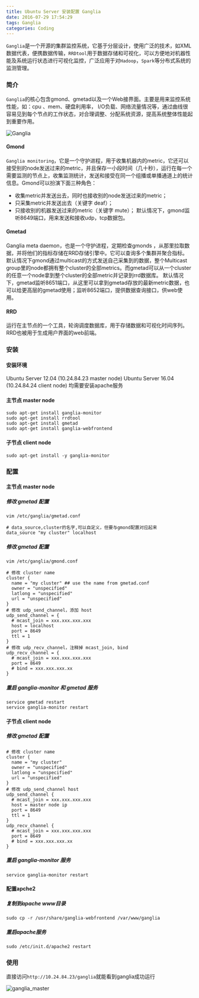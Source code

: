 ```yaml
---
title: Ubuntu Server 安装配置 Ganglia
date: 2016-07-29 17:54:29
tags: Ganglia
categories: Coding
---
```

<script src="https://ob5vt1k7f.qnssl.com/pangu.js"></script>

`Ganglia`是一个开源的集群监控系统，它基于分层设计，使用广泛的技术，如XML数据代表，便携数据传输，`RRDtool`用于数据存储和可视化，可以方便地对机器性能及系统运行状态进行可视化监控，广泛应用于对`Hadoop`，`Spark`等分布式系统的监测管理。

### 简介
`Ganglia`的核心包含gmond、gmetad以及一个Web接界面。主要是用来监控系统性能，如：cpu 、mem、硬盘利用率， I/O负载、网络流量情况等，通过曲线很容易见到每个节点的工作状态，对合理调整、分配系统资源，提高系统整体性能起到重要作用。

<!-- more -->

![Ganglia][1]
#### Gmond
`Ganglia monitoring`，它是一个守护进程，用于收集机器内的metric，它还可以接受别的node发送过来的metric，并且保存一小段时间（几十秒），运行在每一个需要监测的节点上，收集监测统计，发送和接受在同一个组播或单播通道上的统计信息。Gmond可以扮演下面三种角色： 

- 收集metric并发送出去，同时也接收别的node发送过来的metric；
- 只采集metric并发送出去（关键字 deaf）；
- 只接收别的机器发送过来的metric（关键字 mute）；
默认情况下，gmond监听8649端口，用来发送和接收udp，tcp数据包。

#### Gmetad
Ganglia meta daemon，也是一个守护进程，定期检查gmonds ，从那里拉取数据，并将他们的指标存储在RRD存储引擎中。它可以查询多个集群并聚合指标。默认情况下gmond通过multicast的方式发送自己采集到的数据，整个Multicast group里的node都拥有整个cluster的全部metrics。而gmetad可以从一个cluster的任意一个node拿到整个cluster的全部metric并记录到rrd数据库。
默认情况下，gmetad监听8651端口，从这里可以拿到gmetad存放的最新metric数据，也可以给更高层的gmetad使用；监听8652端口，提供数据查询接口，供web使用。

#### RRD
运行在主节点的一个工具，轮询调度数据库，用于存储数据和可视化时间序列。RRD也被用于生成用户界面的web前端。


### 安装
#### 安装环境
Ubuntu Server 12.04 (10.24.84.23    master node)
Ubuntu Server 16.04 (10.24.84.24    client node)
均需要安装apache服务

#### 主节点 master node
```
sudo apt-get install ganglia-monitor 
sudo apt-get install rrdtool 
sudo apt-get install gmetad 
sudo apt-get install ganglia-webfrontend
```
#### 子节点 client node
```
sudo apt-get install -y ganglia-monitor
```

### 配置
#### 主节点 master node
##### 修改 gmetad 配置
`vim /etc/ganglia/gmetad.conf`
```
# data_source,cluster的名字,可以自定义，但要与gmond配置对应起来
data_source "my cluster" localhost
```
##### 修改 gmetad 配置
`vim /etc/ganglia/gmond.conf`
```
# 修改 cluster name
cluster {
  name = "my cluster" ## use the name from gmetad.conf
  owner = "unspecified"
  latlong = "unspecified"
  url = "unspecified"
}
# 修改 udp_send_channel，添加 host
udp_send_channel = {
  # mcast_join = xxx.xxx.xxx.xxx
  host = localhost
  port = 8649
  ttl = 1
}
# 修改 udp_recv_channel，注释掉 mcast_join, bind
udp_recv_channel = {
  # mcast_join = xxx.xxx.xxx.xxx
  port = 8649
  # bind = xxx.xxx.xxx.xx
}
```
##### 重启 ganglia-monitor 和 gmetad 服务
```
service gmetad restart
service ganglia-monitor restart
```

#### 子节点 client node
##### 修改 gmetad 配置 
```
# 修改 cluster name
cluster {
  name = "my cluster"
  owner = "unspecified"
  latlong = "unspecified"
  url = "unspecified"
}
# 修改 udp_send_channel host
udp_send_channel {
  # mcast_join = xxx.xxx.xxx.xxx
  host = master node ip
  port = 8649
  ttl = 1
}
udp_recv_channel {
  # mcast_join = xxx.xxx.xxx.xxx
  port = 8649
  # bind = xxx.xxx.xxx.xx
}
```
##### 重启 ganglia-monitor 服务
`service ganglia-monitor restart`

#### 配置apche2
##### 复制到apache www目录
`sudo cp -r /usr/share/ganglia-webfrontend /var/www/ganglia`
##### 重启apache服务
`sudo /etc/init.d/apache2 restart`


### 使用
直接访问`http://10.24.84.23/ganglia`就能看到ganglia成功运行

![ganglia_master][2]


  [1]: https://ob5vt1k7f.qnssl.com/ganglia.png
  [2]: https://ob5vt1k7f.qnssl.com/ganglia_master.png

<script>pangu.spacingPage();</script>